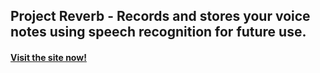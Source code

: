 ## Project Reverb - Records and stores your voice notes using speech recognition for future use.

#### [Visit the site now!](https://reverb.ga)
